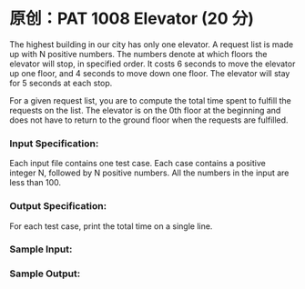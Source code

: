 # 原创：PAT 1008 Elevator (20 分)

The highest building in our city has only one elevator. A request list is made up with N positive numbers. The numbers denote at which floors the elevator will stop, in specified order. It costs 6 seconds to move the elevator up one floor, and 4 seconds to move down one floor. The elevator will stay for 5 seconds at each stop.

For a given request list, you are to compute the total time spent to fulfill the requests on the list. The elevator is on the 0th floor at the beginning and does not have to return to the ground floor when the requests are fulfilled.

### Input Specification:

Each input file contains one test case. Each case contains a positive integer N, followed by N positive numbers. All the numbers in the input are less than 100.

### Output Specification:

For each test case, print the total time on a single line.

### Sample Input:

### Sample Output:

 
